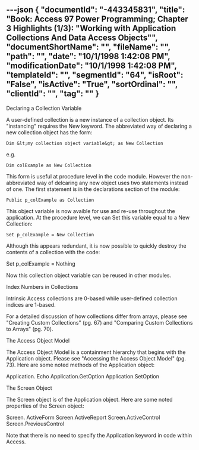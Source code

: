 ---json
{
  "documentId": "-443345831",
  "title": "Book: Access 97 Power Programming; Chapter 3 Highlights (1/3): &quot;Working with Application Collections And Data Access Objects&quot;",
  "documentShortName": "",
  "fileName": "",
  "path": "",
  "date": "10/1/1998 1:42:08 PM",
  "modificationDate": "10/1/1998 1:42:08 PM",
  "templateId": "",
  "segmentId": "64",
  "isRoot": "False",
  "isActive": "True",
  "sortOrdinal": "",
  "clientId": "",
  "tag": ""
}
---

Declaring a Collection Variable

A user-defined collection is a new instance of a collection object. Its &quot;instancing&quot; requires the New keyword. The abbreviated way of declaring a new collection object has the form:

    Dim &lt;my collection object variable&gt; as New Collection

e.g.

    Dim colExample as New Collection

This form is useful at procedure level in the code module. However the non-abbreviated way of delcaring any new object uses two statements instead of one. The first statement is in the declarations section of the module:

    Public p_colExample as Collection

This object variable is now avaible for use and re-use throughout the application. At the procedure level, we can Set this variable equal to a New Collection:

    Set p_colExample = New Collection

Although this appears redundant, it is now possible to quickly destroy the contents of a collection with the code:

   Set p_colExample = Nothing

Now this collection object variable can be reused in other modules.


Index Numbers in Collections

Intrinsic Access collections are 0-based while user-defined collection indices are 1-based.


For a detailed discussion of how collections differ from arrays, please see &quot;Creating Custom Collections&quot; (pg. 67) and &quot;Comparing Custom Collections to Arrays&quot; (pg. 70).


The Access Object Model

The Access Object Model is a containment hierarchy that begins with the Application object. Please see &quot;Accessing the Access Object Model&quot; (pg. 73). Here are some noted methods of the Application object:

Application. Echo
Application.GetOption
Application.SetOption


The Screen Object

The Screen object is of the Application object. Here are some noted properties of the Screen object:

Screen. ActiveForm
Screen.ActiveReport
Screen.ActiveControl
Screen.PreviousControl

Note that there is no need to specify the Application keyword in code within Access.

